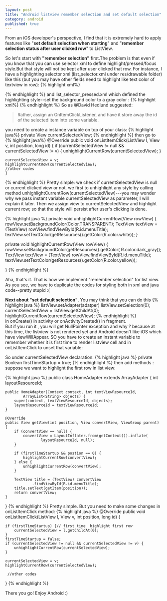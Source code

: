 ```yaml
--- 
layout: post
title: "Android listview remember selection and set default selection"
category: android
published: true
---
```

From an iOS developer's perspective, I find that it is extremely hard to apply features like "**set default selection when starting**" and "**remember selection status after user clicked row**" to ListView. 
  
  So let's start with **"remember selection"** first.The problem is that even if you know that 
you can use selector xml to define highlight/pressed/focus style.But that style will not 
be kept after user clicked that row. For instance, I have a highlighting selector xml (list_selector.xml under res/drawable folder) like this (but you may have other fields need to highlight like text color of textview in row):
{% highlight xml%}
<?xml version="1.0" encoding="utf-8"?>
<selector xmlns:android="http://schemas.android.com/apk/res/android">
    <item android:drawable="@drawable/list_selector_pressed" 
		android:state_pressed="true" />
    <item android:drawable="@drawable/list_selector_pressed" 
		android:state_selected="true" />
</selector>    
{% endhighlight %}
and list_selector_pressed.xml which defined the highlighting style--set the background color
to a gray color :
{% highlight xml%}
<?xml version="1.0" encoding="utf-8"?>
<layer-list xmlns:android="http://schemas.android.com/apk/res/android">
    <item>
        <shape xmlns:android="http://schemas.android.com/apk/res/android">
            <solid android:color="@color/dark_gray" />
        </shape>
    </item>
</layer-list>
{% endhighlight %}
So as @David Hedlund suggested:

> Rather, assign an OnItemClickListener, and have it store away the id of the selected item into some variable. 

you need to create a instance variable on top of your class:
{% highlight java%}
        private View currentSelectedView;
{% endhighlight %}
then go to 
{% highlight java%}
@Override
public void onListItemClick(ListView l, View v, int position, long id) {
	if (currentSelectedView != null && currentSelectedView != v) {
        unhighlightCurrentRow(currentSelectedView);
    }

	currentSelectedView = v;
    highlightCurrentRow(currentSelectedView);
    //other codes 
    }
{% endhighlight %}
Pretty simple: we check if currentSelectedView is null or current clicked view or not. we first to unhighlight any style by calling method unhighlightCurrentRow(currentSelectedView)---you may wonder why we pass instant variable currentSelectedView as parameter, I will explain it later.  Then we assign view to currentSelectedView and highlight current row; so that the style will persist after user's clicking is done.

{% highlight java %}
private void unhighlightCurrentRow(View rowView) {
    rowView.setBackgroundColor(Color.TRANSPARENT);
    TextView textView = (TextView) rowView.findViewById(R.id.menuTitle);
    textView.setTextColor(getResources().getColor(R.color.white));
}

private void highlightCurrentRow(View rowView) {
    rowView.setBackgroundColor(getResources().getColor(
            R.color.dark_gray));
    TextView textView = (TextView) rowView.findViewById(R.id.menuTitle);
    textView.setTextColor(getResources().getColor(R.color.yellow));

} 
{% endhighlight %}

 Aha, that's it. That is how we implement "remember selection" for list view. As you see, 
we have to duplicate the codes for styling both in xml and java code--pretty stupid :(




**Next about "set default selection"**. You may think that you can do this 
{% highlight java %}
	listView.setAdapter(adatper)
	listView.setSelection(0);
	currentSelectedView = listView.getChildAt(0);
	highlightCurrentRow(currentSelectedView);
{% endhighlight %}	
in onCreate() in activity or onActivityCreated() in fragment.     
But if you run it , you will get NullPointer exception and why ?
because at this time, the listview is not rendered yet and Android doesn't like iOS which have viewWillAppear. SO you have to create an instant variable to remember whether it is first time to render listview cell and in onListItemClick to unset that variable:

So under currentSelectedView declaration:
{% highlight java %}
    private Boolean firstTimeStartup = true;
{% endhighlight %}
then add methods : suppose we want to highlight the first row in list view:

{% highlight java %}
public class HomeAdapter extends ArrayAdapter<String> {
	int layoutResourceId;

	public HomeAdapter(Context context, int textViewResourceId,
			ArrayList<String> objects) {
		super(context, textViewResourceId, objects);
		layoutResourceId = textViewResourceId;
	}

	@Override
	public View getView(int position, View convertView, ViewGroup parent) {
		if (convertView == null) {
			convertView = LayoutInflater.from(getContext()).inflate(
					layoutResourceId, null);
		}

		if (firstTimeStartup && postion == 0) {
            highlightCurrentRow(convertView);
        } else {
            unhighlightCurrentRow(convertView);
        }

		TextView title = (TextView) convertView
				.findViewById(R.id.menuTitle);
		title.setText(getItem(position));
		return convertView;
	}
}
{% endhighlight %}
Pretty simple.
But you need to make some changes in onListItemClick method:
{% highlight java %}
@Override
public void onListItemClick(ListView l, View v, int position, long id) {

	if (firstTimeStartup) {// first time  highlight first row
		currentSelectedView = l.getChildAt(0);
	}
	firstTimeStartup = false; 
	if (currentSelectedView != null && currentSelectedView != v) {
        unhighlightCurrentRow(currentSelectedView);
    }

	currentSelectedView = v;
    highlightCurrentRow(currentSelectedView);

     //other codes
}
{% endhighlight %}

There you go! Enjoy Android :)
